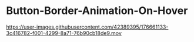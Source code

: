 # Button-Border-Animation-On-Hover




https://user-images.githubusercontent.com/42389395/176661133-3c416782-f001-4299-8a71-76b90cb18de9.mov

